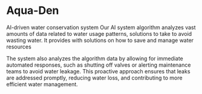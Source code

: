 # Aqua-Den
AI-driven water conservation system
Our AI system algorithm analyzes vast amounts of data related to water usage patterns, solutions to take to avoid wasting water. It provides with solutions on how to save and manage water resources

The system also analyzes the algorithm data by allowing for immediate automated responses, such as shutting off valves or alerting maintenance teams to avoid water leakage. This proactive approach ensures that leaks are addressed promptly, reducing water loss, and contributing to more efficient water management.

 
